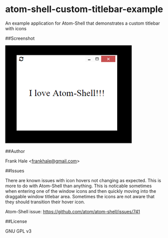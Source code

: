 atom-shell-custom-titlebar-example
==================================

An example application for Atom-Shell that demonstrates a custom titlebar with icons

##Screenshot

<img src="screenshots/custom-window-titlebar-and-buttons.PNG" alt="screenshot of custom window titlebar" />

##Author

Frank Hale &lt;frankhale@gmail.com&gt;

##Issues

There are known issues with icon hovers not changing as expected. This is more to do with Atom-Shell than anything. This is noticable sometimes when entering one of the window icons and then quickly moving into the draggable window titlebar area. Sometimes the icons are not aware that they should transition their hover icon.

Atom-Shell issue: https://github.com/atom/atom-shell/issues/741

##License

GNU GPL v3